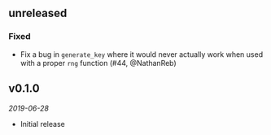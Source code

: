 ## unreleased

### Fixed

- Fix a bug in `generate_key` where it would never actually work when used with
  a proper `rng` function (#44, @NathanReb)

## v0.1.0

*2019-06-28*

- Initial release
